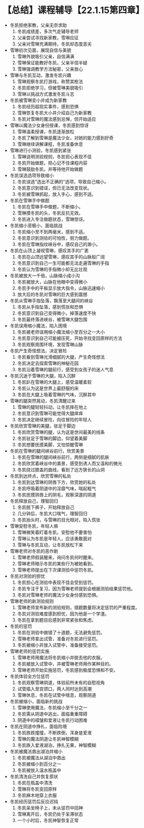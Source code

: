 # 【总结】课程辅导【22.1.15第四章】

-   冬凯拒绝家教，父亲无奈求助
    1.  冬凯成绩差，多次气走辅导老师
    2.  父亲尝试寻找新家教，雪琳应征
    3.  父亲对雪琳充满期待，冬凯却态度恶劣
-   雪琳初次见面，展现自信与美貌
    1.  雪琳外貌吸引父亲，自信满满
    2.  雪琳保证能教好冬凯，父亲半信半疑
    3.  雪琳强调教学方法秘密，父亲放心
-   雪琳与冬凯互动，激发冬凯兴趣
    1.  雪琳观察冬凯打游戏，称赞其枪法
    2.  冬凯拒绝学习，但被雪琳美貌吸引
    3.  雪琳以挑战方式激发冬凯斗志
-   冬凯被雪琳变小并成为新家教
    1.  冬凯经历超现实事件，感到恐惧
    2.  雪琳恢复冬凯大小并介绍自己为新家教
    3.  冬凯对雪琳的魔法感到忌惮，但开始适应
-   雪琳以魔法少女身份授课，冬凯感到惊讶
    1.  雪琳温柔授课，冬凯逐渐放松
    2.  冬凯了解到雪琳是魔法少女，对她的能力感到好奇
    3.  雪琳继续讲解课程，冬凯准备休息
-   雪琳进行小测验，冬凯感到紧张
    1.  雪琳说明测验规则，冬凯担心表现不佳
    2.  冬凯开始做题，担心记不住课程内容
    3.  雪琳鼓励冬凯，并等待他开始做题
-   冬凯误选选项导致缩小
    1.  冬凯误选“选出不正确的”选项，导致自己缩小。
    2.  冬凯意识到错误，但已无法改变现状。
    3.  冬凯被雪琳抓起，放入手心，感到不适。
-   冬凯在雪琳手中做题
    1.  冬凯在雪琳手中做题，不断缩小。
    2.  雪琳摸冬凯的头，冬凯反抗无效。
    3.  冬凯进入专注做题状态，雪琳惊讶。
-   冬凯缩小至极小，面临挑战
    1.  冬凯缩小至不到两毫米，感到不适。
    2.  冬凯意识到测验的可怕性，努力做题。
    3.  冬凯在雪琳指纹峡谷中，感叹自己的渺小。
-   冬凯在山顶上凝视雪琳，感叹其手的广袤
    1.  冬凯在山顶远望雪琳，感叹其手的山脉般广阔
    2.  冬凯意识到自己一生可能都无法走遍雪琳的手指
    3.  冬凯认为雪琳的手指微小却无比壮观
-   冬凯被放大一千倍，山脉缩小成小沟
    1.  冬凯被放大，山脉在他眼中变得微小
    2.  冬凯手中的平板显示放大指令，山脉迅速缩小
    3.  放大后的冬凯对雪琳的巨大感到震撼
-   冬凯从雪琳手指坠落，飘落至大腿间的峡谷
    1.  冬凯从手指坠落，感到慌张和恐惧
    2.  冬凯意识到自己变得微小，掉落速度不快
    3.  冬凯最终落进峡谷，被雪琳大腿包围
-   冬凯误用缩小魔法，陷入困境
    1.  冬凯被老师误用缩小魔法缩小至百分之一大小
    2.  冬凯意识到自己可能被压死，开始寻找变回原样的方法
    3.  冬凯观察周围环境，发现雪琳山脉
-   冬凯产生奇怪想法，决定冒险
    1.  冬凯看到雪琳光滑细腻的大腿，产生奇怪想法
    2.  冬凯决定去探索雪琳的神秘花园
    3.  冬凯沿着雪琳的腿前行，感受到女孩子的迷人气息
-   冬凯沉迷于雪琳的大腿，陷入沉醉
    1.  冬凯趴在雪琳的大腿上，感受温暖柔软
    2.  冬凯认为这是世界上最舒服的床
    3.  冬凯在大腿上吸着雪琳的气味，沉醉其中
-   雪琳的腿突然晃动，冬凯清醒过来
    1.  雪琳的腿轻轻抖动，让冬凯摔在地上
    2.  冬凯意识到雪琳可能觉得大腿痒痒
    3.  冬凯决定继续冒险，向往冒险的年轻人
-   冬凯欣赏雪琳的美腿，驻足于脚边
    1.  冬凯欣赏雪琳的腿，认为这是世间最美的线条
    2.  冬凯驻足于雪琳的脚边，仰望着美脚
    3.  冬凯想要抚摸美脚，又怕惊醒雪琳
-   冬凯在雪琳的腿间峡谷前行，欣赏美景
    1.  冬凯在雪琳的腿间峡谷前行，两侧是细腻的肌肤
    2.  冬凯欣赏着峡谷中的美景，感受到诱人而又温和的微光
    3.  冬凯绕过膝盖的曲线，看到了远方狭长的山洞
-   冬凯到达终点，欣赏雪琳的私处
    1.  冬凯到达雪琳的阴唇下方，欣赏她的私处
    2.  冬凯呼吸着阴道中的淫靡气味，喘起粗气
    3.  冬凯抚摸阴唇上的阴毛，观察深邃的阴道
-   冬凯释放自己，理智回归
    1.  冬凯脱下裤子，开始释放自己
    2.  几分钟后，冬凯大口喘气，理智回归
    3.  冬凯抬头时，与雪琳的目光相对，陷入慌张
-   雪琳安慰冬凯，年轻人嘛
    1.  雪琳微笑着盯着冬凯，安慰他不要害怕
    2.  雪琳认为冬凯是年轻人，应该勇敢面对
    3.  雪琳与冬凯互动，让冬凯放松下来
-   雪琳老师对冬凯的恶作剧
    1.  雪琳老师假装醒来，询问冬凯何时醒来。
    2.  雪琳老师暗示冬凯的某些行为被她看到。
    3.  雪琳老师提出在下次课测验中惩罚冬凯。
-   冬凯对测验的担忧
    1.  冬凯担心在测验中表现不佳会受到惩罚。
    2.  冬凯专注于复习，因为雪琳老师提到会根据测验结果惩罚他。
    3.  冬凯对雪琳老师的魔法少女身份感到恐惧。
-   雪琳老师的新测验规则
    1.  雪琳老师宣布新的测验规则，错题数量将决定惩罚的严重程度。
    2.  冬凯对测验难度感到担忧，因为他是一个学渣。
    3.  冬凯在拿到题目后感到非常紧张和焦虑。
-   冬凯的惩罚
    1.  冬凯在测验中做错了十道题，无法避免惩罚。
    2.  雪琳老师拿出试管，准备对冬凯进行惩罚。
    3.  冬凯被缩小并放入试管中，准备接受惩罚。
-   雪琳老师的惩罚实施
    1.  雪琳老师用魔法将冬凯缩小并脱去他的衣服。
    2.  冬凯被放入试管中，并被雪琳老师用作某种目的。
    3.  雪琳老师开始实施惩罚，冬凯感到极度恐惧和不安。
-   冬凯体验全方位惩罚
    1.  冬凯观察雪琳阴道，体验前所未有的自慰视角
    2.  试管插入至宫颈口，两人同时达到高潮
    3.  雪琳休息，冬凯在试管中喘息，观察阴道
-   冬凯被缩小，面临新的挑战
    1.  雪琳使用魔法，冬凯缩小至千分之一
    2.  冬凯需从阴道中逃出，面临重重障碍
    3.  阴道中的褶皱和爱液让冬凯行动困难
-   冬凯在阴道中挣扎，面临险境
    1.  冬凯跌跌撞撞，不断跌倒，浑身是爱液
    2.  雪琳的魔法阴道让冬凯神智模糊
    3.  冬凯跌入爱液湖泊，挣扎无果，神智模糊
-   冬凯被魔法救出湖泊并缩小
    1.  冬凯被魔法从湖泊中救出
    2.  冬凯被缩小到百分之一
    3.  冬凯被放入温水瓶盖中
-   冬凯清洗自己并恢复原状
    1.  冬凯在瓶盖中清洗
    2.  雪琳将冬凯变回原样
    3.  冬凯麻木地穿上衣服
-   冬凯经历惩罚后反应迟钝
    1.  冬凯呆坐椅子上，未从惩罚中回神
    2.  雪琳离开后，冬凯仍处于呆滞状态
    3.  一个小时后，冬凯神智恢复正常